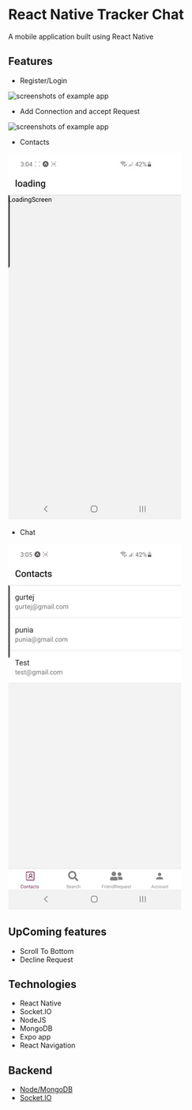 # React Native Tracker Chat

A mobile application built using React Native

## Features

- Register/Login


![screenshots of example app](/assets/register.gif)


- Add Connection and accept Request 


![screenshots of example app](/assets/request.gif)


- Contacts


![screenshots of example app](/assets/contact.gif)



- Chat


![screenshots of example app](/assets/chat.gif)



## UpComing features

- Scroll To Bottom
- Decline Request

## Technologies

- React Native
- Socket.IO
- NodeJS
- MongoDB
- Expo app
- React Navigation

## Backend
- [Node/MongoDB](https://github.com/siddharthkureel/chat-back-native)
- [Socket.IO](https://github.com/siddharthkureel/chat-back-socket)

